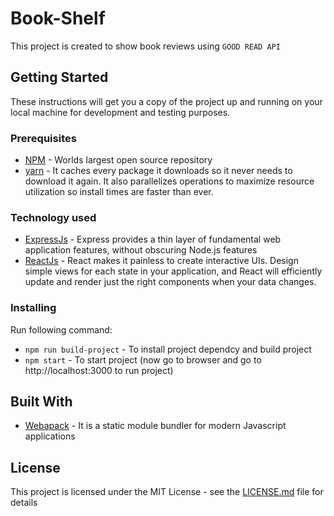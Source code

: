 # Book-Shelf
This project is created to show book reviews using `GOOD READ API`

## Getting Started

These instructions will get you a copy of the project up and running on your local machine for development and testing purposes.

### Prerequisites

* [NPM](https://www.npmjs.com/get-npm) - Worlds largest open source repository
* [yarn](https://yarnpkg.com/lang/en/docs/install/#windows-stable) - It caches every package it downloads so it never needs to download it again. It also parallelizes operations to maximize resource utilization so install times are faster than ever.

### Technology used
* [ExpressJs](https://expressjs.com/) - Express provides a thin layer of fundamental web application features, without obscuring Node.js features 
* [ReactJs](https://reactjs.org/) - React makes it painless to create interactive UIs. Design simple views for each state in your application, and React will efficiently update and render just the right components when your data changes.

### Installing

Run following command:
* `npm run build-project` - To install project dependcy and build project
* `npm start` - To start project (now go to browser and go to http://localhost:3000 to run project)


## Built With

* [Webapack](https://webpack.js.org/concepts/) - It is a static module bundler for modern Javascript applications


## License

This project is licensed under the MIT License - see the [LICENSE.md](https://opensource.org/licenses/MIT) file for details


